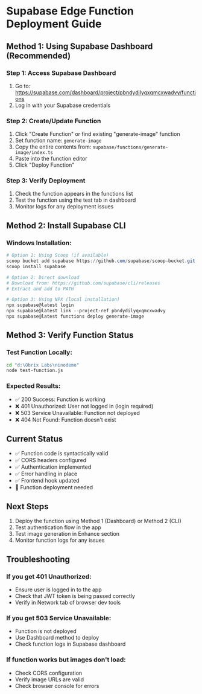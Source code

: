 # Supabase Edge Function Deployment Guide

## Method 1: Using Supabase Dashboard (Recommended)

### Step 1: Access Supabase Dashboard
1. Go to: https://supabase.com/dashboard/project/pbndydilyqxqmcxwadvy/functions
2. Log in with your Supabase credentials

### Step 2: Create/Update Function
1. Click "Create Function" or find existing "generate-image" function
2. Set function name: `generate-image`
3. Copy the entire contents from: `supabase/functions/generate-image/index.ts`
4. Paste into the function editor
5. Click "Deploy Function"

### Step 3: Verify Deployment
1. Check the function appears in the functions list
2. Test the function using the test tab in dashboard
3. Monitor logs for any deployment issues

## Method 2: Install Supabase CLI

### Windows Installation:
```powershell
# Option 1: Using Scoop (if available)
scoop bucket add supabase https://github.com/supabase/scoop-bucket.git
scoop install supabase

# Option 2: Direct download
# Download from: https://github.com/supabase/cli/releases
# Extract and add to PATH

# Option 3: Using NPX (local installation)
npx supabase@latest login
npx supabase@latest link --project-ref pbndydilyqxqmcxwadvy
npx supabase@latest functions deploy generate-image
```

## Method 3: Verify Function Status

### Test Function Locally:
```bash
cd "d:\Obrix Labs\ninodemo"
node test-function.js
```

### Expected Results:
- ✅ 200 Success: Function is working
- ❌ 401 Unauthorized: User not logged in (login required)
- ❌ 503 Service Unavailable: Function not deployed
- ❌ 404 Not Found: Function doesn't exist

## Current Status
- ✅ Function code is syntactically valid
- ✅ CORS headers configured
- ✅ Authentication implemented
- ✅ Error handling in place
- ✅ Frontend hook updated
- 🔄 Function deployment needed

## Next Steps
1. Deploy the function using Method 1 (Dashboard) or Method 2 (CLI)
2. Test authentication flow in the app
3. Test image generation in Enhance section
4. Monitor function logs for any issues

## Troubleshooting

### If you get 401 Unauthorized:
- Ensure user is logged in to the app
- Check that JWT token is being passed correctly
- Verify in Network tab of browser dev tools

### If you get 503 Service Unavailable:
- Function is not deployed
- Use Dashboard method to deploy
- Check function logs in Supabase dashboard

### If function works but images don't load:
- Check CORS configuration
- Verify image URLs are valid
- Check browser console for errors
